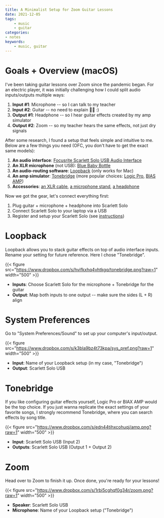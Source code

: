 ```yaml
---
title: A Minimalist Setup for Zoom Guitar Lessons 
date: 2021-12-05
tags:
    - music
    - guitar
categories:
- notes
keywords:
    - music, guitar
---
```


# Goals + Overview (macOS)

I've been taking guitar lessons over Zoom since the pandemic began. For an electric player, it was initially challenging how I could split audio inputs/outputs multiple ways: 

1. **Input #1**: Microphone -- so I can talk to my teacher
2. **Input #2**: Guitar -- no need to explain 🎸🤟 :) 
3. **Output #1**: Headphone -- so I hear guitar effects created by my amp simulator 
3. **Output #2**: Zoom -- so my teacher hears the same effects, not just dry signals  

After some research, I found a setup that feels simple and intuitive to me. Below are a few things you need (OFC, you don't have to get the exact same models): 
1. **An audio interface**: [Focusrite Scarlett Solo USB Audio Interface](https://www.amazon.com/Focusrite-Scarlett-Audio-Interface-Tools/dp/B07QR6Z1JB?ref_=ast_sto_dp&th=1)
2. **An XLR microphone** (not USB): [Blue Baby Bottle](https://www.amazon.com/Blue-Microphones-Large-Diaphragm-Condenser-Microphone/dp/B01N7TTXZ5/ref=sr_1_1?keywords=xlr+microphone+baby+bottle&qid=1638851698&s=musical-instruments&sr=1-1)
3. **An audio-routing software**: [Loopback](https://rogueamoeba.com/loopback/) (only works for Mac)
4. **An amp simulator**: [Tonebridge](https://apps.apple.com/us/app/tonebridge-guitar-effects/id1263858588?mt=12) (more popular choices: [Logic Pro](https://apps.apple.com/us/app/logic-pro-x/id634148309?ign-itscg=20200&ign-itsct=rv_LPX_google&mt=12&mttnagencyid=b2r&mttncc=US&mttnpid=Google%20AdWords&mttnsiteid=141192&mttnsubad=lpx&mttnsubkw=ag-67301573983-ad-521528443195), [BIAS AMP](https://www.positivegrid.com/bias-amp/))
3. **Accessories**: [an XLR cable](https://www.amazon.com/AmazonBasics-Male-Female-Microphone-Cable/dp/B01JNLTTKS/ref=sr_1_2?keywords=XLR+cable&qid=1638851976&s=musical-instruments&sr=1-2), [a microphone stand](https://www.amazon.com/gp/product/B07JHCL3KS/ref=ppx_yo_dt_b_search_asin_title?ie=UTF8&psc=1), [a headphone](https://www.amazon.com/gp/product/B076BXN5MD/ref=ppx_yo_dt_b_search_asin_title?ie=UTF8&psc=1)

Now we got the gear, let's connect everything first:

1. Plug guitar + microphone + headphone into Scarlett Solo
2. Connect Scarlett Solo to your laptop via a USB
3. Register and setup your Scarlett Solo (see [instructions](https://customer.focusrite.com/en/my-hardware))  


# Loopback

Loopback allows you to stack guitar effects on top of audio interface inputs. Rename your setting for future reference. Here I chose "Tonebridge".


{{< figure src="https://www.dropbox.com/s/hvifkxhq4vhtkgq/tonebridge.png?raw=1" width="500" >}}

- **Inputs**: Choose Scarlett Solo for the microphone + Tonebridge for the guitar
- **Output**: Map both inputs to one output -- make sure the sides (L + R) align


# System Preferences

Go to "System Preferences/Sound" to set up your computer's input/output. 

{{< figure src="https://www.dropbox.com/s/k3bla9bz4t73kpa/sys_pref.png?raw=1" width="500" >}}

- **Input**: Name of your Loopback setup (in my case, "Tonebridge")
- **Output**: Scarlett Solo USB

# Tonebridge

If you like configuring guitar effects yourself, Logic Pro or BIAX AMP would be the top choice. If you just wanna replicate the exact settings of your favorite songs, I strongly recommend Tonebridge, where you can search effects by song title.

{{< figure src="https://www.dropbox.com/s/edn44tihxcohuqj/amp.png?raw=1" width="500" >}}


- **Input**: Scarlett Solo USB (Input 2)
- **Outputs**: Scarlett Solo USB (Output 1 + Output 2)

# Zoom

Head over to Zoom to finish it up. Once done, you're ready for your lessons!

{{< figure src="https://www.dropbox.com/s/1rbi5cghqf0g34r/zoom.png?raw=1" width="500" >}}

- **Speaker**: Scarlett Solo USB
- **Microphone**: Name of your Loopback setup ("Tonebridge")



